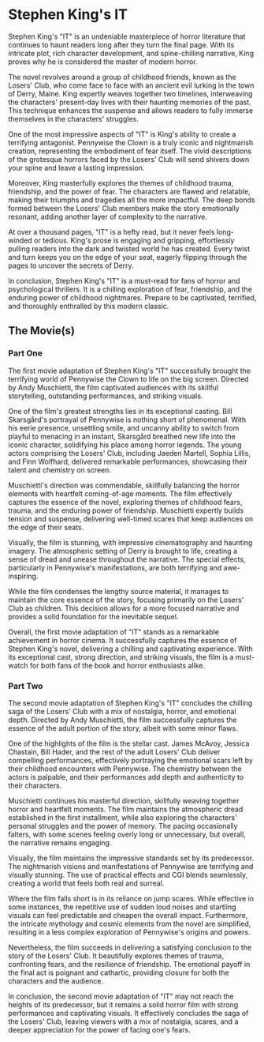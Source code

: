 # Stephen King's IT

Stephen King's "IT" is an undeniable masterpiece of horror literature that continues to haunt readers long after they turn the final page. With its intricate plot, rich character development, and spine-chilling narrative, King proves why he is considered the master of modern horror.

The novel revolves around a group of childhood friends, known as the Losers' Club, who come face to face with an ancient evil lurking in the town of Derry, Maine. King expertly weaves together two timelines, interweaving the characters' present-day lives with their haunting memories of the past. This technique enhances the suspense and allows readers to fully immerse themselves in the characters' struggles.

One of the most impressive aspects of "IT" is King's ability to create a terrifying antagonist. Pennywise the Clown is a truly iconic and nightmarish creation, representing the embodiment of fear itself. The vivid descriptions of the grotesque horrors faced by the Losers' Club will send shivers down your spine and leave a lasting impression.

Moreover, King masterfully explores the themes of childhood trauma, friendship, and the power of fear. The characters are flawed and relatable, making their triumphs and tragedies all the more impactful. The deep bonds formed between the Losers' Club members make the story emotionally resonant, adding another layer of complexity to the narrative.

At over a thousand pages, "IT" is a hefty read, but it never feels long-winded or tedious. King's prose is engaging and gripping, effortlessly pulling readers into the dark and twisted world he has created. Every twist and turn keeps you on the edge of your seat, eagerly flipping through the pages to uncover the secrets of Derry.

In conclusion, Stephen King's "IT" is a must-read for fans of horror and psychological thrillers. It is a chilling exploration of fear, friendship, and the enduring power of childhood nightmares. Prepare to be captivated, terrified, and thoroughly enthralled by this modern classic.

## The Movie(s)

### Part One

The first movie adaptation of Stephen King's "IT" successfully brought the terrifying world of Pennywise the Clown to life on the big screen. Directed by Andy Muschietti, the film captivated audiences with its skillful storytelling, outstanding performances, and striking visuals.

One of the film's greatest strengths lies in its exceptional casting. Bill Skarsgård's portrayal of Pennywise is nothing short of phenomenal. With his eerie presence, unsettling smile, and uncanny ability to switch from playful to menacing in an instant, Skarsgård breathed new life into the iconic character, solidifying his place among horror legends. The young actors comprising the Losers' Club, including Jaeden Martell, Sophia Lillis, and Finn Wolfhard, delivered remarkable performances, showcasing their talent and chemistry on screen.

Muschietti's direction was commendable, skillfully balancing the horror elements with heartfelt coming-of-age moments. The film effectively captures the essence of the novel, exploring themes of childhood fears, trauma, and the enduring power of friendship. Muschietti expertly builds tension and suspense, delivering well-timed scares that keep audiences on the edge of their seats.

Visually, the film is stunning, with impressive cinematography and haunting imagery. The atmospheric setting of Derry is brought to life, creating a sense of dread and unease throughout the narrative. The special effects, particularly in Pennywise's manifestations, are both terrifying and awe-inspiring.

While the film condenses the lengthy source material, it manages to maintain the core essence of the story, focusing primarily on the Losers' Club as children. This decision allows for a more focused narrative and provides a solid foundation for the inevitable sequel.

Overall, the first movie adaptation of "IT" stands as a remarkable achievement in horror cinema. It successfully captures the essence of Stephen King's novel, delivering a chilling and captivating experience. With its exceptional cast, strong direction, and striking visuals, the film is a must-watch for both fans of the book and horror enthusiasts alike.

### Part Two

The second movie adaptation of Stephen King's "IT" concludes the chilling saga of the Losers' Club with a mix of nostalgia, horror, and emotional depth. Directed by Andy Muschietti, the film successfully captures the essence of the adult portion of the story, albeit with some minor flaws.

One of the highlights of the film is the stellar cast. James McAvoy, Jessica Chastain, Bill Hader, and the rest of the adult Losers' Club deliver compelling performances, effectively portraying the emotional scars left by their childhood encounters with Pennywise. The chemistry between the actors is palpable, and their performances add depth and authenticity to their characters.

Muschietti continues his masterful direction, skillfully weaving together horror and heartfelt moments. The film maintains the atmospheric dread established in the first installment, while also exploring the characters' personal struggles and the power of memory. The pacing occasionally falters, with some scenes feeling overly long or unnecessary, but overall, the narrative remains engaging.

Visually, the film maintains the impressive standards set by its predecessor. The nightmarish visions and manifestations of Pennywise are terrifying and visually stunning. The use of practical effects and CGI blends seamlessly, creating a world that feels both real and surreal.

Where the film falls short is in its reliance on jump scares. While effective in some instances, the repetitive use of sudden loud noises and startling visuals can feel predictable and cheapen the overall impact. Furthermore, the intricate mythology and cosmic elements from the novel are simplified, resulting in a less complex exploration of Pennywise's origins and powers.

Nevertheless, the film succeeds in delivering a satisfying conclusion to the story of the Losers' Club. It beautifully explores themes of trauma, confronting fears, and the resilience of friendship. The emotional payoff in the final act is poignant and cathartic, providing closure for both the characters and the audience.

In conclusion, the second movie adaptation of "IT" may not reach the heights of its predecessor, but it remains a solid horror film with strong performances and captivating visuals. It effectively concludes the saga of the Losers' Club, leaving viewers with a mix of nostalgia, scares, and a deeper appreciation for the power of facing one's fears.